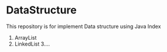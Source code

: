 # DataStructure
This repository is for implement Data structure using Java
Index
1. ArrayList
2. LinkedList
3.... 
